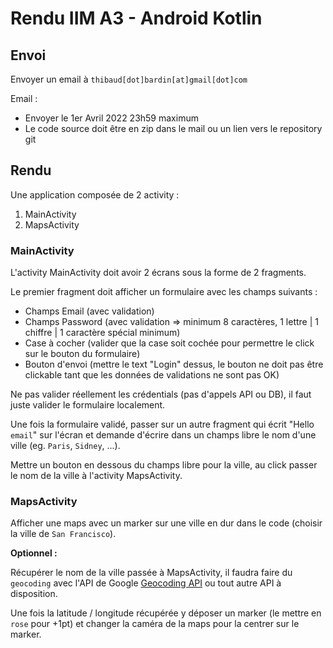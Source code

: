 # Rendu IIM A3 - Android Kotlin

## Envoi

Envoyer un email à `thibaud[dot]bardin[at]gmail[dot]com`

Email :
* Envoyer le 1er Avril 2022 23h59 maximum
* Le code source doit être en zip dans le mail ou un lien vers le repository git

## Rendu

Une application composée de 2 activity :
1. MainActivity
2. MapsActivity

### MainActivity

L'activity MainActivity doit avoir 2 écrans sous la forme de 2 fragments.

Le premier fragment doit afficher un formulaire avec les champs suivants :
* Champs Email (avec validation)
* Champs Password (avec validation => minimum 8 caractères, 1 lettre | 1 chiffre | 1 caractère spécial minimum)
* Case à cocher (valider que la case soit cochée pour permettre le click sur le bouton du formulaire)
* Bouton d'envoi (mettre le text "Login" dessus, le bouton ne doit pas être clickable tant que les données de validations ne sont pas OK)

Ne pas valider réellement les crédentials (pas d'appels API ou DB), il faut juste valider le formulaire localement.

Une fois la formulaire validé, passer sur un autre fragment qui écrit "Hello `email`" sur l'écran et demande d'écrire dans un champs libre le nom d'une ville (eg. `Paris`, `Sidney`, ...).

Mettre un bouton en dessous du champs libre pour la ville, au click passer le nom de la ville à l'activity MapsActivity.

### MapsActivity

Afficher une maps avec un marker sur une ville en dur dans le code (choisir la ville de `San Francisco`).

**Optionnel :**

Récupérer le nom de la ville passée à MapsActivity, il faudra faire du `geocoding` avec l'API de Google [Geocoding API](https://developers.google.com/maps/documentation/geocoding/start) ou tout autre API à disposition.

Une fois la latitude / longitude récupérée y déposer un marker (le mettre en `rose` pour +1pt) et changer la caméra de la maps pour la centrer sur le marker.  

